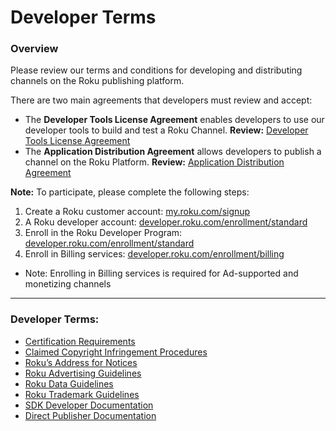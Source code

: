 # Developer Terms

### Overview
Please review our terms and conditions for developing and distributing channels on the Roku publishing platform.


There are two main agreements that developers must review and accept:

* The **Developer Tools License Agreement**  enables developers to use our developer tools to build and test a Roku Channel. **Review:** [Developer Tools License Agreement](https://docs.roku.com/doc/developersdk/en-us)
* The **Application Distribution Agreement** allows developers to publish a channel on the Roku Platform. **Review:** [Application Distribution Agreement ](https://docs.roku.com/doc/developerdistribution/en-us)

**Note:** To participate, please complete the following steps:

1. Create a Roku customer account: [my.roku.com/signup](https://my.roku.com/signup)
2. A Roku developer account: [developer.roku.com/enrollment/standard](https://developer.roku.com/enrollment/standard)
3. Enroll in the Roku Developer Program: [developer.roku.com/enrollment/standard](https://developer.roku.com/enrollment/billing)
4. Enroll in Billing services: [developer.roku.com/enrollment/billing](https://developer.roku.com/enrollment/billing)
 * Note: Enrolling in Billing services is required for Ad-supported and monetizing channels




- - -


### Developer Terms:

* [Certification Requirements](/develop/channel-store/certification)
* [Claimed Copyright Infringement Procedures](https://docs.roku.com/doc/dmca/en-gb)
* [Roku’s Address for Notices](https://docs.roku.com/doc/addressfornotices/en-us)
* [Roku Advertising Guidelines](http://www.roku.com/adguidelines)
* [Roku Data Guidelines](https://docs.roku.com/doc/dataguidelines/en-us)
* [Roku Trademark Guidelines](https://www.roku.com/about/trademark-guidelines)
* [SDK Developer Documentation](/develop)
* [Direct Publisher Documentation](/publish)
